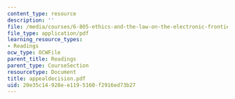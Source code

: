 ```yaml
---
content_type: resource
description: ''
file: /media/courses/6-805-ethics-and-the-law-on-the-electronic-frontier-fall-2005/20e35c14928ee1195160f2916ed73b27_appealdecision.pdf
file_type: application/pdf
learning_resource_types:
- Readings
ocw_type: OCWFile
parent_title: Readings
parent_type: CourseSection
resourcetype: Document
title: appealdecision.pdf
uid: 20e35c14-928e-e119-5160-f2916ed73b27
---
```


